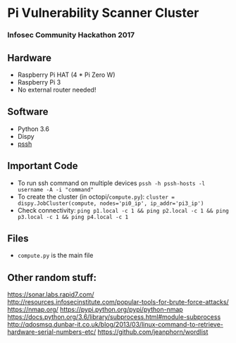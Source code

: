 # Pi Vulnerability Scanner Cluster
### Infosec Community Hackathon 2017

## Hardware
- Raspberry Pi HAT (4 * Pi Zero W)
- Raspberry Pi 3
- No external router needed!

## Software
- Python 3.6
- Dispy
- [pssh](https://www.tecmint.com/execute-commands-on-multiple-linux-servers-using-pssh/)

## Important Code
- To run ssh command on multiple devices `pssh -h pssh-hosts -l username -A -i "command"`
- To create the cluster (in octopi/`compute.py`): `cluster = dispy.JobCluster(compute, nodes='pi0_ip', ip_addr='pi3_ip')`
- Check connectivity: `ping p1.local -c 1 && ping p2.local -c 1 && ping p3.local -c 1 && ping p4.local -c 1`

## Files
- `compute.py` is the main file

## Other random stuff:
https://sonar.labs.rapid7.com/
http://resources.infosecinstitute.com/popular-tools-for-brute-force-attacks/
https://nmap.org/
https://pypi.python.org/pypi/python-nmap
https://docs.python.org/3.6/library/subprocess.html#module-subprocess
http://qdosmsq.dunbar-it.co.uk/blog/2013/03/linux-command-to-retrieve-hardware-serial-numbers-etc/
https://github.com/jeanphorn/wordlist

